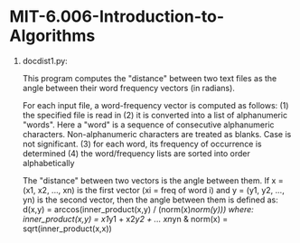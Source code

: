 # MIT-6.006-Introduction-to-Algorithms

1. docdist1.py:
      
      This program computes the "distance" between two text files as the angle between their word frequency vectors (in radians).

      For each input file, a word-frequency vector is computed as follows:
          (1) the specified file is read in
          (2) it is converted into a list of alphanumeric "words". Here a "word" is a sequence of consecutive alphanumeric characters.
          Non-alphanumeric characters are treated as blanks. Case is not significant.
          (3) for each word, its frequency of occurrence is determined
          (4) the word/frequency lists are sorted into order alphabetically

      The "distance" between two vectors is the angle between them. If x = (x1, x2, ..., xn) is the first vector (xi = freq of word i) and  y = (y1, y2, ..., yn) is the second vector, then the angle between them is defined as: d(x,y) = arccos(inner_product(x,y) / (norm(x)*norm(y))) where: inner_product(x,y) = x1*y1 + x2*y2 + ... xn*yn   &  norm(x) = sqrt(inner_product(x,x))
      

